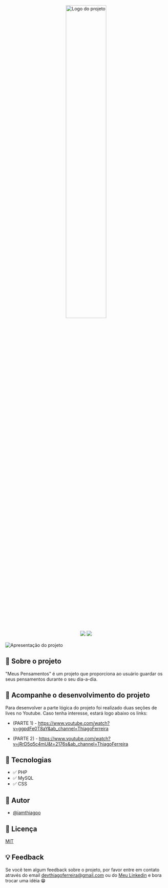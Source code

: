 <div align="center">
<img src="https://user-images.githubusercontent.com/69599810/147178012-589c4800-e76e-49e9-8739-4efbb29e74fe.png" alt="Logo do projeto" width="50%">

<br>

<img src="https://img.shields.io/github/license/iamthiagoo/meus-pensamentos?color=white&style=for-the-badge">
<img src="https://img.shields.io/github/languages/count/iamthiagoo/meus-pensamentos?color=black&style=for-the-badge">
</div> 

<br>
<img src="https://user-images.githubusercontent.com/69599810/147194299-fb773006-aba6-4dfc-a1d8-9f7c0d623e6a.gif" alt="Apresentação do projeto">

<br>

## 🧠 Sobre o projeto 

 "Meus Pensamentos" é um projeto que proporciona ao usuário guardar os seus pensamentos durante o seu dia-a-dia.

## 👀 Acompanhe o desenvolvimento do projeto

Para desenvolver a parte lógica do projeto foi realizado duas seções de lives no Youtube. Caso tenha interesse, estará logo abaixo os links:

- (PARTE 1) - https://www.youtube.com/watch?v=ggpdFe0T8aY&ab_channel=ThiagoFerreira

- (PARTE 2) - https://www.youtube.com/watch?v=jRrD5q5c4mU&t=2176s&ab_channel=ThiagoFerreira

## 🚀 Tecnologias

- ✅ PHP
- ✅ MySQL
- ✅ CSS

## 👦 Autor

- [@iamthiagoo](https://www.github.com/iamthiagoo)

## 📜 Licença

[MIT](https://github.com/iamThiagoo/meus-pensamentos/blob/master/LICENSE)

## 💡 Feedback

Se você tem algum feedback sobre o projeto, por favor entre em contato através do email <a href="mailto: devthiagoferreira@gmail.com">devthiagoferreira@gmail.com</a> ou do <a href="https://www.linkedin.com/in/iamthiagoferreira/">Meu Linkedin</a> e bora trocar uma idéia 😁


